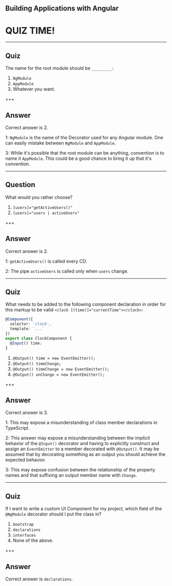 <!-- .slide: data-background="../images/title-slide.jpg" -->
<!-- .slide: id="instructor-guide" -->
## Building Applications with Angular

# QUIZ TIME!

---

<!-- .slide: id="hello-quiz" -->
<!-- .slide: data-background="../images/question-slide.jpg" -->

## Quiz

The name for the root module should be `_________`:

1. `NgModule`
1. `AppModule`
1. Whatever you want.

+++

<!-- .slide: data-background="../images/answer-slide.jpg" -->

## Answer

Correct answer is 2.

1: `NgModule` is the name of the Decorator used for any Angular
module.  One can easily mistake between `NgModule` and `AppModule`.

3: While it's possible that the root module can be anything,
convention is to name it `AppModule`.  This could be a good chance to
bring it up that it's convention.

---

<!-- .slide: id="quiz-active-users" -->
<!-- .slide: data-background="../images/question-slide.jpg" -->

## Question

What would you rather choose?

1. `[users]="getActiveUsers()"`
1. `[users]="users | activeUsers"`

+++

<!-- .slide: data-background="../images/answer-slide.jpg" -->

## Answer

Correct answer is 2.

1: `getActiveUsers()` is called every CD.

2: The pipe `activeUsers` is called only when `users` change.

---

<!-- .slide: id="quiz-time-banana" -->
<!-- .slide: data-background="../images/question-slide.jpg" -->

## Quiz

What needs to be added to the following component declaration in order
for this markup to be valid `<clock [(time)]="currentTime"></clock>`:

```ts
@Component({
  selector: 'clock',
  template: `...`
})
export class ClockComponent {
  @Input() time;
}
```

1. `@Output() time = new EventEmitter();`
2. `@Output() timeChange;`
3. `@Output() timeChange = new EventEmitter();`
4. `@Output() onChange = new EventEmitter();`

+++

<!-- .slide: data-background="../images/answer-slide.jpg" -->

## Answer

Correct answer is 3.

1: This may expose a misunderstanding of class member declarations in TypeScript.

2: This answer may expose a misunderstanding between the implicit
behavior of the `@Input()` decorator and having to explicitly
construct and assign an `EventEmitter` to a member decorated with
`@Output()`. It may be assumed that by decorating something as an
output you should achieve the expected behavior.

3: This may expose confusion between the relationship of the property
names and that suffixing an output member name with `Change`.

---

<!-- .slide: id="quiz-component-in-module" -->
<!-- .slide: data-background="../images/question-slide.jpg" -->

## Quiz

If I want to write a custom UI Component for my project,
which field of the `@NgModule` decorator should I put the class in?

1.  `bootstrap`
1.  `declarations`
1.  `interfaces`
1.  None of the above.

+++
<!-- .slide: data-background="../images/answer-slide.jpg" -->

## Answer

Correct answer is `declarations`.
